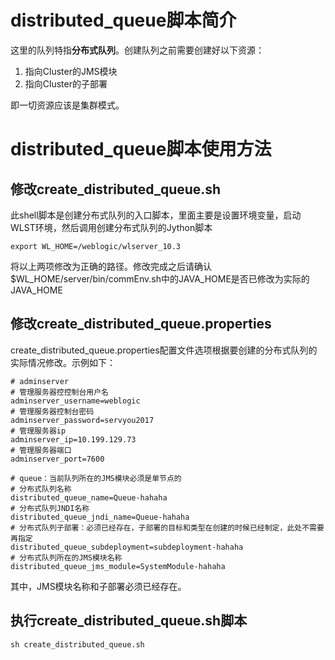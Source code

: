 # distributed_queue脚本简介

这里的队列特指**分布式队列**。创建队列之前需要创建好以下资源：

1. 指向Cluster的JMS模块
2. 指向Cluster的子部署

即一切资源应该是集群模式。

# distributed_queue脚本使用方法

## 修改create_distributed_queue.sh

此shell脚本是创建分布式队列的入口脚本，里面主要是设置环境变量，启动WLST环境，然后调用创建分布式队列的Jython脚本

```shell
export WL_HOME=/weblogic/wlserver_10.3
```

将以上两项修改为正确的路径。修改完成之后请确认$WL_HOME/server/bin/commEnv.sh中的JAVA_HOME是否已修改为实际的JAVA_HOME

## 修改create_distributed_queue.properties

create_distributed_queue.properties配置文件选项根据要创建的分布式队列的实际情况修改。示例如下：

```properties
# adminserver
# 管理服务器控控制台用户名
adminserver_username=weblogic
# 管理服务器控制台密码
adminserver_password=servyou2017
# 管理服务器ip
adminserver_ip=10.199.129.73
# 管理服务器端口
adminserver_port=7600

# queue：当前队列所在的JMS模块必须是单节点的
# 分布式队列名称
distributed_queue_name=Queue-hahaha
# 分布式队列JNDI名称
distributed_queue_jndi_name=Queue-hahaha
# 分布式队列子部署：必须已经存在，子部署的目标和类型在创建的时候已经制定，此处不需要再指定
distributed_queue_subdeployment=subdeployment-hahaha
# 分布式队列所在的JMS模块名称
distributed_queue_jms_module=SystemModule-hahaha
```

其中，JMS模块名称和子部署必须已经存在。

## 执行create_distributed_queue.sh脚本

```shell
sh create_distributed_queue.sh
```